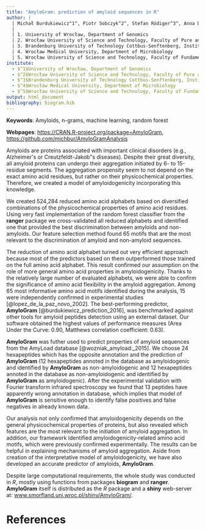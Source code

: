 ```yaml
---
title: "AmyloGram: prediction of amyloid sequences in R"
author: |
  | Michał Burdukiewicz^1^, Piotr Sobczyk^2^, Stefan Rödiger^3^, Anna Duda-Madej^4^, Marlena Gąsior-Głogowska^5^, Paweł Mackiewicz^1^ and Małgorzata Kotulska^5^
  |
  | 1. University of Wrocław, Department of Genomics
  | 2. Wrocław University of Science and Technology, Faculty of Pure and Applied Mathematics
  | 3. Brandenburg University of Technology Cottbus-Senftenberg, Institute of Biotechnology
  | 4. Wrocław Medical University, Department of Microbiology
  | 5. Wrocław University of Science and Technology, Faculty of Fundamental Problems of Technology
institute: 
  - $^1$University of Wrocław, Department of Genomics
  - $^2$Wrocław University of Science and Technology, Faculty of Pure and Applied Mathematics
  - $^3$Brandenburg University of Technology Cottbus-Senftenberg, Institute of Biotechnology
  - $^4$Wrocław Medical University, Department of Microbiology
  - $^5$Wrocław University of Science and Technology, Faculty of Fundamental Problems of Technology
output: html_document
bibliography: biogram.bib
---
```


**Keywords**: Amyloids, n-grams, machine learning, random forest

**Webpages**: https://CRAN.R-project.org/package=AmyloGram, https://github.com/michbur/AmyloGramAnalysis

Amyloids are proteins associated with important clinical disorders (e.g., Alzheimer's or Creutzfeldt-Jakob"s diseases). Despite their great diversity, all amyloid proteins can undergo their aggregation initiated by 6- to 15-residue segments. The aggregation propensity seem to not depend on the exact amino acid residues, but rather on their physicochemical properties. Therefore, we created a model of amyloidogenicity incorporating this knowledge.

We created 524,284 reduced amino acid alphabets based on diversified combinations of the physicochemical properties of amino acid residues. Using very fast implementation of the random forest classifier from the **ranger** package we cross-validated all reduced alphabets and identified one that provided the best discrimination between amyloids and non-amyloids. Our feature selection method found 65 motifs that are the most relevant to the discrimination of amyloid and non-amyloid sequences. 

The reduction of amino acid alphabet turned out very efficient approach because most of the predictors based on them outperformed those trained on the full amino acid alphabet. This result confirmed our assumption on the role of more general amino acid properties in amyloidogenicity. Thanks to the relatively large number of evaluated alphabets, we were able to confirm the significance of amino acid flexibility in the amyloid aggregation. Among 65 most informative amino acid motifs identified during the analysis, 15 were independently confirmed in experimental studies [@lopez_de_la_paz_novo_2002]. The best-performing predictor, **AmyloGram** [@burdukiewicz_prediction_2016], was benchmarked against other tools for amyloid peptides detection using an external dataset. Our software obtained the highest values of performance measures (Area Under the Curve: 0.90, Matthews correlation coefficient: 0.63).

**AmyloGram** was futher used to predict properties of amyloid sequences from the AmyLoad database [@wozniak_amyload:_2015]. We choose 24 hexapeptides which has the opposite annotation and the prediction of **AmyloGram** (12 hexapeptides annoted in the database as amyloidogenic and identified by **AmyloGram** as non-amyloidogenic and 12 hexapeptides annoted in the database as non-amyloidogenic and identified by **AmyloGram** as amyloidogenic). After the experimental validation with Fourier transform infrared spectroscopy we found that 13 peptides have apparently wrong annotation in database, which implies that model of **AmyloGram** is sensitive enough to identify false positives and false negatives in already known data.

Our analysis not only confirmed that amyloidogenicity depends on the general physicochemical properties of proteins, but also revealed which features are the most relevant to the initiation of amyloid aggregation. In addition, our framework identified amyloidogenicity-related amino acid motifs, which were previously confirmed experimentally. The results can be helpful in explaining mechanisms of amyloid aggregation. Aside from creation of the interpretative model of amyloidogenicity, we have also developed an accurate predictor of amyloids, **AmyloGram**.

Despite large computational requirements, the whole study was conducted in *R*, mostly using functions from packages **biogram** and **ranger**. **AmyloGram** itself is distributed as the *R* package and a **shiny** web-server at: www.smorfland.uni.wroc.pl/shiny/AmyloGram/.


# References
